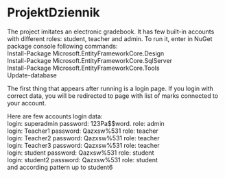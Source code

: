 # ProjektDziennik
The project imitates an electronic gradebook. It has few built-in accounts with different roles: student, teacher and admin. To run it, enter in NuGet package console following commands:
<br>Install-Package Microsoft.EntityFrameworkCore.Design
<br>Install-Package Microsoft.EntityFrameworkCore.SqlServer
<br>Install-Package Microsoft.EntityFrameworkCore.Tools<br>
Update-database<br>

The first thing that appears after running is a login page. If you login with correct data, you will be redirected to page with list of marks connected to your account.<br>

Here are few accounts login data:<br>
login: superadmin password: 123Pa$$word. role: admin<br>
login: Teacher1 password: Qazxsw%531 role: teacher<br>
login: Teacher2 password: Qazxsw%531 role: teacher<br>
login: Teacher3 password: Qazxsw%531 role: teacher<br>
login: student password: Qazxsw%531 role: student<br>
login: student2 password: Qazxsw%531 role: student<br>
and according pattern up to student6
